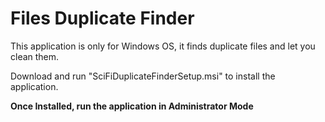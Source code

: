 # Files Duplicate Finder
This application is only for Windows OS, it finds duplicate files and let you clean them.

Download and run "SciFiDuplicateFinderSetup.msi" to install the application.

**Once Installed, run the application in Administrator Mode**
